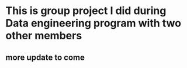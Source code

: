 # This is group project I did during Data engineering program with two other members
## more update to come

